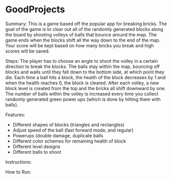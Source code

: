 # GoodProjects

Summary: This is a game based off the popular app for breaking bricks. The goal of the game is to clear out all of the randomly generated blocks along the board by shooting volleys of balls that bounce around the map. The game ends when the blocks shift all the way down to the end of the map. Your score will be kept based on how many bricks you break and high scores will be saved.	

Steps: The player has to choose an angle to shoot the volley in a certain direction to break the blocks. The balls stay within the map, bouncing off blocks and walls until they fall down to the bottom side, at which point they die. Each time a ball hits a block, the health of the block decreases by 1 and when the health reaches 0, the block is cleared. After each volley, a new block level is created from the top and the bricks all shift downward by one. The number of balls within the volley is increased every time you collect randomly generated green power ups (which is done by hitting them with balls).

Features:
- Different shapes of blocks (triangles and rectangles)
- Adjust speed of the ball (fast forward mode, and regular)
- Powerups (double damage, duplicate balls
- Different color schemes for remaining health of block 
- Different level designs 
- Different balls to shoot

Instructions:

How to Run:


